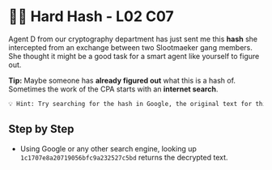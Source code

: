 # 🚴‍♂️ Hard Hash - L02 C07

Agent D from our cryptography department has just sent me this **hash** she intercepted from an exchange between two Slootmaeker gang members. She thought it might be a good task for a smart agent like yourself to figure out.

**Tip:** Maybe someone has **already figured out** what this is a hash of. Sometimes the work of the CPA starts with an **internet search**.

```txt
💡 Hint: Try searching for the hash in Google, the original text for this hash might be listed online somewhere!
```

## Step by Step

- Using Google or any other search engine, looking up `1c1707e8a20719056bfc9a232527c5bd` returns the decrypted text.
